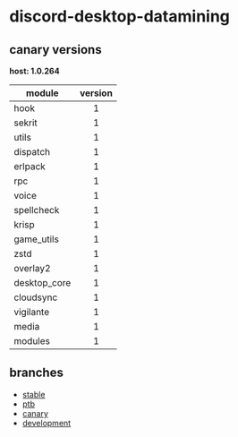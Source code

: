 # discord-desktop-datamining

## canary versions

**host: 1.0.264**

| module | version |
| ------ | :-----: |
| hook | 1 |
| sekrit | 1 |
| utils | 1 |
| dispatch | 1 |
| erlpack | 1 |
| rpc | 1 |
| voice | 1 |
| spellcheck | 1 |
| krisp | 1 |
| game_utils | 1 |
| zstd | 1 |
| overlay2 | 1 |
| desktop_core | 1 |
| cloudsync | 1 |
| vigilante | 1 |
| media | 1 |
| modules | 1 |

## branches

- [stable](https://github.com/OpenAsar/discord-desktop-datamining/tree/stable)
- [ptb](https://github.com/OpenAsar/discord-desktop-datamining/tree/ptb)
- [canary](https://github.com/OpenAsar/discord-desktop-datamining/tree/canary)
- [development](https://github.com/OpenAsar/discord-desktop-datamining/tree/development)